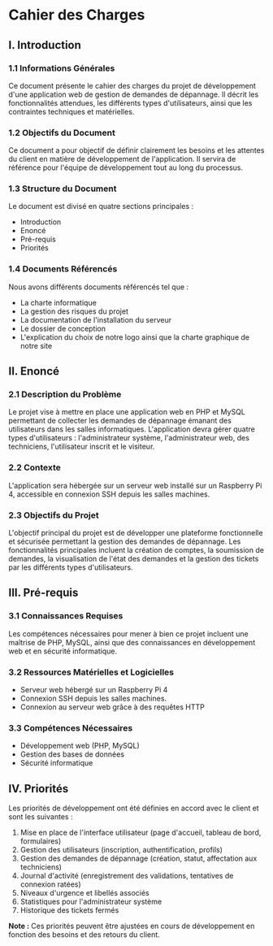 # Cahier des Charges

## I. Introduction

### 1.1 Informations Générales
Ce document présente le cahier des charges du projet de développement d'une application web de gestion de demandes de dépannage. Il décrit les fonctionnalités attendues, les différents types d'utilisateurs, ainsi que les contraintes techniques et matérielles.

### 1.2 Objectifs du Document
Ce document a pour objectif de définir clairement les besoins et les attentes du client en matière de développement de l'application. Il servira de référence pour l'équipe de développement tout au long du processus.

### 1.3 Structure du Document
Le document est divisé en quatre sections principales :
- Introduction
- Enoncé
- Pré-requis
- Priorités

### 1.4 Documents Référencés
Nous avons différents documents référencés tel que :
- La charte informatique 
- La gestion des risques du projet
- La documentation de l'installation du serveur
- Le dossier de conception
- L'explication du choix de notre logo ainsi que la charte graphique de notre site

## II. Enoncé

### 2.1 Description du Problème
Le projet vise à mettre en place une application web en PHP et MySQL permettant de collecter les demandes de dépannage émanant des utilisateurs dans les salles informatiques. L'application devra gérer quatre types d'utilisateurs : l'administrateur système, l'administrateur web, des techniciens, l'utilisateur inscrit et le visiteur.

### 2.2 Contexte
L'application sera hébergée sur un serveur web installé sur un Raspberry Pi 4, accessible en connexion SSH depuis les salles machines.

### 2.3 Objectifs du Projet
L'objectif principal du projet est de développer une plateforme fonctionnelle et sécurisée permettant la gestion des demandes de dépannage. Les fonctionnalités principales incluent la création de comptes, la soumission de demandes, la visualisation de l'état des demandes et la gestion des tickets par les différents types d'utilisateurs.

## III. Pré-requis

### 3.1 Connaissances Requises
Les compétences nécessaires pour mener à bien ce projet incluent une maîtrise de PHP, MySQL, ainsi que des connaissances en développement web et en sécurité informatique.

### 3.2 Ressources Matérielles et Logicielles
- Serveur web hébergé sur un Raspberry Pi 4
- Connexion SSH depuis les salles machines.
- Connexion au serveur web grâce à des requêtes HTTP

### 3.3 Compétences Nécessaires
- Développement web (PHP, MySQL)
- Gestion des bases de données
- Sécurité informatique

## IV. Priorités

Les priorités de développement ont été définies en accord avec le client et sont les suivantes :

1. Mise en place de l'interface utilisateur (page d'accueil, tableau de bord, formulaires)
2. Gestion des utilisateurs (inscription, authentification, profils)
3. Gestion des demandes de dépannage (création, statut, affectation aux techniciens)
4. Journal d'activité (enregistrement des validations, tentatives de connexion ratées)
5. Niveaux d'urgence et libellés associés
6. Statistiques pour l'administrateur système
7. Historique des tickets fermés

**Note :** Ces priorités peuvent être ajustées en cours de développement en fonction des besoins et des retours du client.